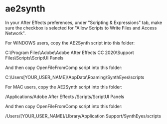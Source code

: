 # ae2synth

In your After Effects preferences, under "Scripting & Expressions" tab,
make sure the checkbox is selected for "Allow Scripts to Write Files and Access Network".

For WINDOWS users, copy the AE2Synth script into this folder:

C:\Program Files\Adobe\Adobe After Effects CC 2020\Support Files\Scripts\ScriptUI Panels 

And then copy OpenFileFromComp script into this folder:

C:\Users\[YOUR_USER_NAME]\AppData\Roaming\SynthEyes\scripts



For MAC users, copy the AE2Synth script into this folder:

/Applications/Adobe After Effects <version>/Scripts/ScriptUI Panels


And then copy OpenFileFromComp script into this folder:

/Users/[YOUR_USER_NAME]/LIbrary/Application Support/SynthEyes/scripts